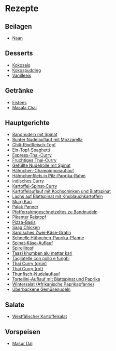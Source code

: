 Rezepte
=======

Beilagen
--------

* <a href="Beilagen/Naan.md">Naan</a>


Desserts
--------

* <a href="Desserts/Kokoseis.md">Kokoseis</a>
* <a href="Desserts/Kokospudding.md">Kokospudding</a>
* <a href="Desserts/Vanilleeis.md">Vanilleeis</a>


Getränke
--------

* <a href="Getränke/Eistees.md">Eistees</a>
* <a href="Getränke/Masala Chai.md">Masala Chai</a>


Hauptgerichte
-------------

* <a href="Hauptgerichte/Bandnudeln mit Spinat.md">Bandnudeln mit Spinat</a>
* <a href="Hauptgerichte/Bunter Nudelauflauf mit Mozzarella.md">Bunter Nudelauflauf mit Mozzarella</a>
* <a href="Hauptgerichte/Chili-Rindfleisch-Topf.md">Chili-Rindfleisch-Topf</a>
* <a href="Hauptgerichte/Ein-Topf-Spaghetti.md">Ein-Topf-Spaghetti</a>
* <a href="Hauptgerichte/Express-Thai-Curry.md">Express-Thai-Curry</a>
* <a href="Hauptgerichte/Fruchtiges Thai-Curry.md">Fruchtiges Thai-Curry</a>
* <a href="Hauptgerichte/Gefüllte Nudelrolle mit Spinat.md">Gefüllte Nudelrolle mit Spinat</a>
* <a href="Hauptgerichte/Hähnchen-Champignonauflauf.md">Hähnchen-Champignonauflauf</a>
* <a href="Hauptgerichte/Hähnchenfilets in Pilz-Paprika-Rahm.md">Hähnchenfilets in Pilz-Paprika-Rahm</a>
* <a href="Hauptgerichte/Indisches Curry.md">Indisches Curry</a>
* <a href="Hauptgerichte/Kartoffel-Spinat-Curry.md">Kartoffel-Spinat-Curry</a>
* <a href="Hauptgerichte/Kartoffelauflauf mit Kochschinken und Blattspinat.md">Kartoffelauflauf mit Kochschinken und Blattspinat</a>
* <a href="Hauptgerichte/Lachs auf Blattspinat mit Knoblauchkartoffeln.md">Lachs auf Blattspinat mit Knoblauchkartoffeln</a>
* <a href="Hauptgerichte/Murg Kari.md">Murg Kari</a>
* <a href="Hauptgerichte/Palak Paneer.md">Palak Paneer</a>
* <a href="Hauptgerichte/Pfefferrahmgeschnetzeltes zu Bandnudeln.md">Pfefferrahmgeschnetzeltes zu Bandnudeln</a>
* <a href="Hauptgerichte/Pikanter Reistopf.md">Pikanter Reistopf</a>
* <a href="Hauptgerichte/Pizza-Basis.md">Pizza-Basis</a>
* <a href="Hauptgerichte/Saag Chicken.md">Saag Chicken</a>
* <a href="Hauptgerichte/Sardisches Zwei-Käse-Gratin.md">Sardisches Zwei-Käse-Gratin</a>
* <a href="Hauptgerichte/Schnelle Hühnchen-Paprika-Pfanne.md">Schnelle Hühnchen-Paprika-Pfanne</a>
* <a href="Hauptgerichte/Spinat-Käse-Auflauf.md">Spinat-Käse-Auflauf</a>
* <a href="Hauptgerichte/Spirellitopf.md">Spirellitopf</a>
* <a href="Hauptgerichte/Taazi khumben alu mattar kari.md">Taazi khumben alu mattar kari</a>
* <a href="Hauptgerichte/Tagliatelle con pollo e funghi.md">Tagliatelle con pollo e funghi</a>
* <a href="Hauptgerichte/Thai Curry (grün).md">Thai Curry (grün)</a>
* <a href="Hauptgerichte/Thai Curry (rot).md">Thai Curry (rot)</a>
* <a href="Hauptgerichte/Thunfisch-Nudelauflauf.md">Thunfisch-Nudelauflauf</a>
* <a href="Hauptgerichte/Tortellini-Auflauf mit Blattspinat und Paprika.md">Tortellini-Auflauf mit Blattspinat und Paprika</a>
* <a href="Hauptgerichte/Wintersalat (Afrikanische Paprikapfanne).md">Wintersalat (Afrikanische Paprikapfanne)</a>
* <a href="Hauptgerichte/Überbackene Gemüsenudeln.md">Überbackene Gemüsenudeln</a>


Salate
------

* <a href="Salate/Westfälischer Kartoffelsalat.md">Westfälischer Kartoffelsalat</a>


Vorspeisen
----------

* <a href="Vorspeisen/Masur Dal.md">Masur Dal</a>
